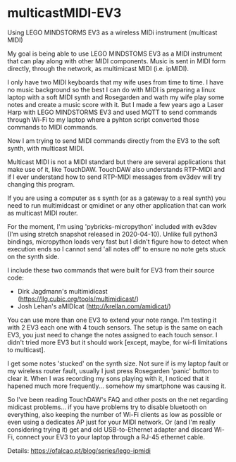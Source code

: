 # multicastMIDI-EV3
Using LEGO MINDSTORMS EV3 as a wireless MIDi instrument (multicast MIDI)

My goal is being able to use LEGO MINDSTOMS EV3 as a MIDI instrument that can play along with other MIDI components.
Music is sent in MIDI form directly, through the network, as multimicast MIDI (i.e. ipMIDI).

I only have two MIDI keyboards that my wife uses from time to time. I have no music background so the best I can do with MIDI is preparing a linux laptop with a soft MIDI synth and Rosegarden and wath my wife play some notes and create a music score with it. But I made a few years ago a Laser Harp with LEGO MINDSTORMS EV3 and used MQTT to send commands through Wi-Fi to my laptop where a pyhton script converted those commands to MIDI commands.

Now I am trying to send MIDI commands directly from the EV3 to the soft synth, with multicast MIDI.

Multicast MIDI is not a MIDI standard but there are several applications that make use of it, like TouchDAW. TouchDAW also understands RTP-MIDI and if I ever understand how to send RTP-MIDI messages from ev3dev will try changing this program.

If you are using a computer as s synth (or as a gateway to a real synth) you need to run multimidcast or qmidinet or any other application that can work as multicast MIDI router.

For the moment, I'm using 'pybricks-micropython' included with ev3dev (I'm using stretch snapshot released in 2020-04-10). Unlike full python3 bindings, micropython loads very fast but I didn't figure how to detect when execution ends so I cannot send 'all notes off' to ensure no note gets stuck on the synth side. 

I include these two commands that were built for EV3 from their source code:

- Dirk Jagdmann's multimidicast (https://llg.cubic.org/tools/multimidicast/)
- Josh Lehan's aMIDIcat (http://krellan.com/amidicat/)

You can use more than one EV3 to extend your note range. I'm testing it with 2 EV3 each one with 4 touch sensors.
The setup is the same on each EV3, you just need to change the notes assigned to each touch sensor. I didn't tried more EV3 but it should work [except, maybe, for wi-fi limitations to multicast].

I get some notes 'stucked' on the synth size. Not sure if is my laptop fault or my wireless router fault, usually I just press Rosegarden 'panic' button to clear it. When I was recording my sons playing with it, I noticed that it hapened much more frequently... somehow my smartphone was causing  it.

So I've been reading TouchDAW's FAQ and other posts on the net regarding midicast problems... if you have problems try to disable bluetooth on everything, also keeping the number of Wi-Fi clients as low as possible or even using a dedicates AP just for your MIDI network. Or (and I'm really considering trying it) get and old USB-to-Ethernet adapter and discard Wi-Fi, connect your EV3 to your laptop through a RJ-45 ethernet cable.

Details: https://ofalcao.pt/blog/series/lego-ipmidi
